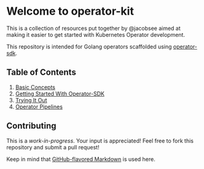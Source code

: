 # Welcome to operator-kit

This is a collection of resources put together by @jacobsee aimed at making it easier to get started with Kubernetes Operator development.

This repository is intended for Golang operators scaffolded using [operator-sdk](https://github.com/operator-framework/operator-sdk).

## Table of Contents

1. [Basic Concepts](basic-concepts.md)
2. [Getting Started With Operator-SDK](starting-operator-sdk.md)
3. [Trying It Out](trying-it-out.md)
4. [Operator Pipelines](operator-pipelines.md)

## Contributing

This is a _work-in-progress_. Your input is appreciated! Feel free to fork this repository and submit a pull request!

Keep in mind that [GitHub-flavored Markdown](https://guides.github.com/features/mastering-markdown/) is used here.
